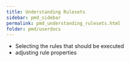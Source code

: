 ```yaml
---
title: Understanding Rulesets
sidebar: pmd_sidebar
permalink: pmd_understanding_rulesets.html
folder: pmd/userdocs
---
```


* Selecting the rules that should be executed
* adjusting rule properties

